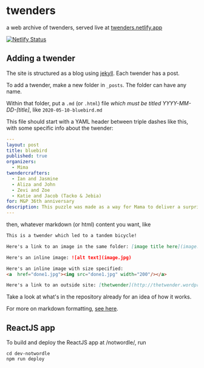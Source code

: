 # twenders
a web archive of twenders, served live at [twenders.netlify.app](https://twenders.netlify.app)

[![Netlify Status](https://api.netlify.com/api/v1/badges/e3537254-fb7f-4194-a066-fe5908744756/deploy-status)](https://app.netlify.com/sites/twenders/deploys)

## Adding a twender

The site is structured as a blog using [jekyll](https://jekyllrb.com/).  Each twender has a post.

To add a twender, make a new folder in `_posts`. The folder can have any name.

Within that folder, put a `.md` (or `.html`) file *which must be titled YYYY-MM-DD-[title]*, like `2020-05-10-bluebird.md`

This file should start with a YAML header between triple dashes like this, with some specific info about the twender:

```yaml
---
layout: post
title: bluebird
published: true
organizers: 
  - Mima
twendercrafters:
  - Ian and Jasmine
  - Aliza and John
  - Zevi and Zoe
  - Katie and Jacob (Tacko & Jebia)
for: M&P 36th anniversary
description: This puzzle was made as a way for Mama to deliver a surprise anniversary present to Papa.
---
````

then, whatever markdown (or html) content you want, like

```markdown
This is a twender which led to a tandem bicycle!

Here's a link to an image in the same folder: [image title here](image.jpg).

Here's an inline image: ![alt text](image.jpg)

Here's an inline image with size specified:
<a  href="done1.jpg"><img src="done1.jpg" width="200"/></a>

Here's a link to an outside site: [thetwender](http://thetwender.wordpress.com).
```

Take a look at what's in the repository already for an idea of how it works.

For more on markdown formatting, [see here](https://github.com/adam-p/markdown-here/wiki/Markdown-Cheatsheet).


## ReactJS app

To build and deploy the ReactJS app at /notwordle/, run
```
cd dev-notwordle 
npm run deploy
```